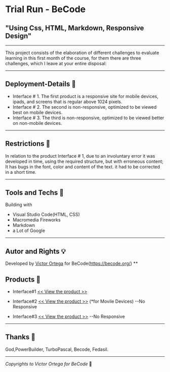 # Trial Run - BeCode
## "Using Css, HTML, Markdown, Responsive Design"
***
This project consists of the elaboration of different challenges to evaluate learning in this first month of the course, for them there are three challenges, which I leave at your entire disposal:
***
## Deployment-Details :floppy_disk: 
- Interface # 1. The first product is a responsive site for mobile devices, ipads, and screens that is regular above 1024 pixels.
- Interface # 2. The second is non-responsive, optimized to be viewed best on mobile devices.
- Interface # 3. The third is non-responsive, optimized to be viewed better on non-mobile devices.
***
## Restrictions :notebook:
In relation to the product Interface # 1, due to an involuntary error it was developed in time, using the required structure, but with erroneous content; It has bugs in the font, color and content of the text. it had to be corrected in a short time.
***
## Tools and Techs :hammer:
Building with
+ Visual Studio Code(HTML, CSS)
+ Macromedia Fireworks
+ Markdown
+ a Lot of Google
***
## Autor and Rights :bulb:
Developed by [Victor Ortega](https://github.com/ortegaVictorBe) for BeCode(https://becode.org/)
**

## Products :floppy_disk:

* Interface#1 [<< View the product >>][Address1]

[Address1]: https://trial-run-interface1.netlify.app/

* Interface#2 [<< View the product >>][Address2] (*for Movile Devices) --No Responsive

[Address2]: https://trial-run-interface2.netlify.app/

* Interface#3 [<< View the product >>][Address3] --No Responsive

[Address3]: https://tiral-run-interface3.netlify.app/

***
## Thanks :gift:
God,PowerBuilder, TurboPascal, Becode, Fedasil.

***
*Copyrights to Victor Ortega for BeCode* :memo:
